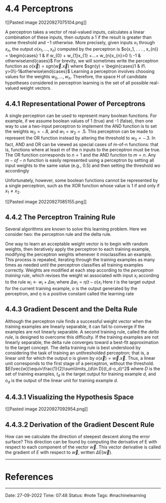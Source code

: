 # 4.4 Perceptrons

![[Pasted image 20220927075104.png]]

A perceptron takes a vector of real-valued inputs, calculates a linear combination of these inputs, then outputs a $1$ if the result is greater than some threshold and $-1$ otherwise. More precisely, given inputs $x_1$ through $x_n$, the output $o(x_1, . . . , x_n)$ computed by the perceptron is
			$o(x_1, . . . , x_{n)} = \begin{cases} 1 & if w_{0} + w_{1}x_{1} +...+ w_{n}x_{n}>0 \\ -1 & otherwise\end{cases}$
For brevity, we will sometimes write the perceptron function as
			$o(\vec{x})=sgn(\vec{w}.\vec{x})$
where
			$sgn(y) = \begin{cases}1 & if\ y>0\\-1&otherwise\end{cases}$
Learning a perceptron involves choosing values for the weights $w_0, . . . , w_n$. Therefore, the space H of candidate hypotheses considered in perceptron learning is the set of all possible real-valued weight vectors.

## 4.4.1 Representational Power of Perceptrons
A single perceptron can be used to represent many boolean functions. For example, if we assume boolean values of 1 (true) and -1 (false), then one way to use a two-input perceptron to implement the AND function is to set the weights $w_0 = -.8$, and $w_1 = w_2 = .5.$ This perceptron can be made to represent the OR function instead by altering the threshold to $w_0 = -.3$. In fact, AND and OR can be viewed as special cases of m-of-n functions: that is, functions where at least m of the n inputs to the perceptron must be true. The OR function corresponds to $n = 1$ and the AND function to $m = n$. Any $m-of-n$ function is easily represented using a perceptron by setting all input weights to the same value (e.g., 0.5) and then setting the threshold wo accordingly

Unfortunately, however, some boolean functions cannot be represented by a single perceptron, such as the XOR function whose value is 1 if and only if $x_{1}\neq x_2$.

![[Pasted image 20220927085155.png]]

## 4.4.2 The Perceptron Training Rule
Several algorithms are known to solve this learning problem. Here we consider two: the perceptron rule and the delta rule.

One way to learn an acceptable weight vector is to begin with random weights, then iteratively apply the perceptron to each training example, modifying the perceptron weights whenever it misclassifies an example. This process is repeated, iterating through the training examples as many times as needed until the perceptron classifies all training examples correctly. Weights are modified at each step according to the *perceptron training rule*, which revises the weight wi associated with input $x_i$ according to the rule $w_i\gets w_i+ \Delta w_i$ where $\Delta w_{i}= \eta(t-o)x_i$
Here $t$ is the target output for the current training example, $o$ is the output generated by the perceptron, and $\eta$ is a positive constant called the learning rate

## 4.4.3 Gradient Descent and the Delta Rule
Although the perceptron rule finds a successful weight vector when the training examples are linearly separable, it can fail to converge if the examples are not linearly separable. A second training rule, called the *delta rule*, is designed to overcome this difficulty. If the training examples are not linearly separable, the delta rule converges toward a best-fit approximation to the target concept. The delta training rule is best understood by considering the task of training an unthresholded perceptron; that is, a linear unit for which the output o is given by $o(\vec{x})=\vec{w}.\vec{x}$.
Thus, a linear unit corresponds to the first stage of a perceptron, without the threshold.
$E(\vec{w})\equiv\frac{1}{2}\sum\limits_{d\in D}(t_d-o_d)^2$
where $D$ is the set of training examples, $t_d$ is the target output for training example $d$, and $o_d$ is the output of the linear unit for training example $d$.

## 4.4.3.1 Visualizing the Hypothesis Space

![[Pasted image 20220927092954.png]]

## 4.4.3.2 Derivation of the Gradient Descent Rule

How can we calculate the direction of steepest descent along the error surface? This direction can be found by computing the derivative of E with respect to each component of the vector $\vec{w}$. This vector derivative is called the gradient of $E$ with respect to $\vec{w}$, written $\Delta E(\vec{w})$.





---
# References


---
Date: 27-09-2022
Time: 07:48
Status: #note
Tags: #machinelearning